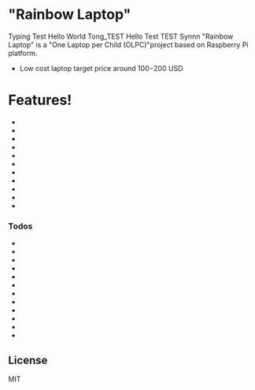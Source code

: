 # "Rainbow Laptop"

Typing Test
Hello World
Tong_TEST
Hello Test
  TEST Synnn
"Rainbow Laptop" is a "One Laptop per Child (OLPC)"project based on Raspberry Pi platform.

  - Low cost laptop target price around $100-$200 USD


# Features!

  - 
  - 
  - 
  - 
  - 
  - 
  - 
  - 
  - 
  - 
  - 



### Todos

 - 
 - 
 - 
 - 
 - 
 - 
 - 
 - 
 - 
 - 
 - 
 - 
 

License
----

MIT

